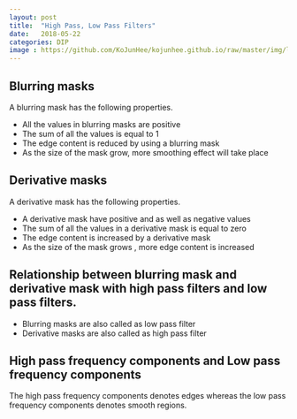 ```yaml
---
layout: post
title:  "High Pass, Low Pass Filters"
date:   2018-05-22
categories: DIP
image : https://github.com/KoJunHee/kojunhee.github.io/raw/master/img/lenna.jpg
---
```


## Blurring masks

A blurring mask has the following properties.

- All the values in blurring masks are positive
- The sum of all the values is equal to 1
- The edge content is reduced by using a blurring mask
- As the size of the mask grow, more smoothing effect will take place

## Derivative masks

A derivative mask has the following properties.

- A derivative mask have positive and as well as negative values
- The sum of all the values in a derivative mask is equal to zero
- The edge content is increased by a derivative mask
- As the size of the mask grows , more edge content is increased

## Relationship between blurring mask and derivative mask with high pass filters and low pass filters.

- Blurring masks are also called as low pass filter
- Derivative masks are also called as high pass filter

## High pass frequency components and Low pass frequency components

The high pass frequency components denotes edges whereas the low pass frequency components denotes smooth regions.